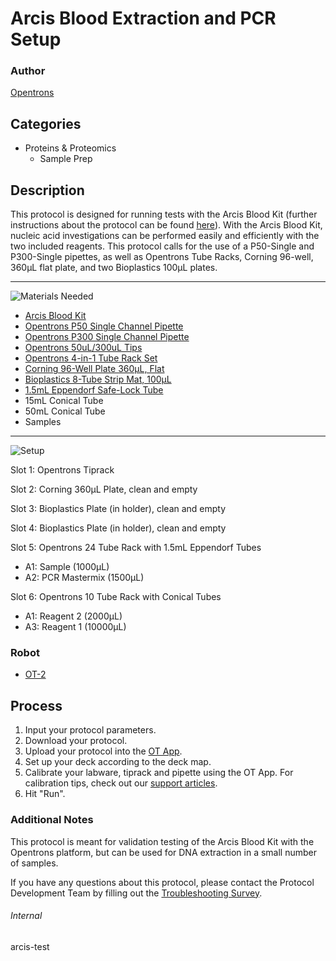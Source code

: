 # Arcis Blood Extraction and PCR Setup

### Author
[Opentrons](https://opentrons.com/)

## Categories
* Proteins & Proteomics
	* Sample Prep


## Description
This protocol is designed for running tests with the Arcis Blood Kit (further instructions about the protocol can be found [here](http://www.arcisbio.com/wp-content/uploads/2019/04/Arcis-Blood-kit-Bulk-kit-UFL005-50rxn-IFU-Rev-6.12.2018.pdf)). With the Arcis Blood Kit, nucleic acid investigations can be performed easily and efficiently with the two included reagents. This protocol calls for the use of a P50-Single and P300-Single pipettes, as well as Opentrons Tube Racks, Corning 96-well, 360μL flat plate, and two Bioplastics 100μL plates.

---
![Materials Needed](https://s3.amazonaws.com/opentrons-protocol-library-website/custom-README-images/001-General+Headings/materials.png)

* [Arcis Blood Kit](http://www.arcisbio.com/products/arcis-dna-blood-kit/)
* [Opentrons P50 Single Channel Pipette](https://shop.opentrons.com/collections/ot-2-robot/products/single-channel-electronic-pipette)
* [Opentrons P300 Single Channel Pipette](https://shop.opentrons.com/collections/ot-2-robot/products/single-channel-electronic-pipette)
* [Opentrons 50uL/300uL Tips](https://shop.opentrons.com/collections/opentrons-tips/products/opentrons-300ul-tips)
* [Opentrons 4-in-1 Tube Rack Set](https://shop.opentrons.com/collections/racks-and-adapters/products/tube-rack-set-1)
* [Corning 96-Well Plate 360µL, Flat](https://labware.opentrons.com/corning_96_wellplate_360ul_flat)
* [Bioplastics 8-Tube Strip Mat, 100µL](https://bioplastics.com/productdetails.aspx?code=B59009-1)
* [1.5mL Eppendorf Safe-Lock Tube](https://www.usascientific.com/1.5ml-eppendorf-safe-lock-tube.aspx)
* 15mL Conical Tube
* 50mL Conical Tube
* Samples

---
![Setup](https://s3.amazonaws.com/opentrons-protocol-library-website/custom-README-images/001-General+Headings/Setup.png)

Slot 1: Opentrons Tiprack

Slot 2: Corning 360µL Plate, clean and empty

Slot 3: Bioplastics Plate (in holder), clean and empty

Slot 4: Bioplastics Plate (in holder), clean and empty

Slot 5: Opentrons 24 Tube Rack with 1.5mL Eppendorf Tubes
* A1: Sample (1000µL)
* A2: PCR Mastermix (1500µL)

Slot 6: Opentrons 10 Tube Rack with Conical Tubes
* A1: Reagent 2 (2000µL)
* A3: Reagent 1 (10000µL)


### Robot
* [OT-2](https://opentrons.com/ot-2)

## Process

1. Input your protocol parameters.
2. Download your protocol.
3. Upload your protocol into the [OT App](https://opentrons.com/ot-app).
4. Set up your deck according to the deck map.
5. Calibrate your labware, tiprack and pipette using the OT App. For calibration tips, check out our [support articles](https://support.opentrons.com/en/collections/1559720-guide-for-getting-started-with-the-ot-2).
6. Hit "Run".

### Additional Notes
This protocol is meant for validation testing of the Arcis Blood Kit with the Opentrons platform, but can be used for DNA extraction in a small number of samples.

If you have any questions about this protocol, please contact the Protocol Development Team by filling out the [Troubleshooting Survey](https://protocol-troubleshooting.paperform.co/).

###### Internal
arcis-test
